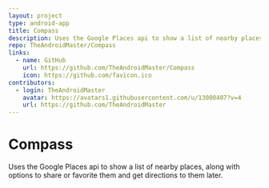 ```yaml
---
layout: project
type: android-app
title: Compass
description: Uses the Google Places api to show a list of nearby places.
repo: TheAndroidMaster/Compass
links:
  - name: GitHub
    url: https://github.com/TheAndroidMaster/Compass
    icon: https://github.com/favicon.ico
contributors:
  - login: TheAndroidMaster
    avatar: https://avatars1.githubusercontent.com/u/13000407?v=4
    url: https://github.com/TheAndroidMaster
---
```


# Compass

Uses the Google Places api to show a list of nearby places, along with options to share or favorite them and get directions to them later.
